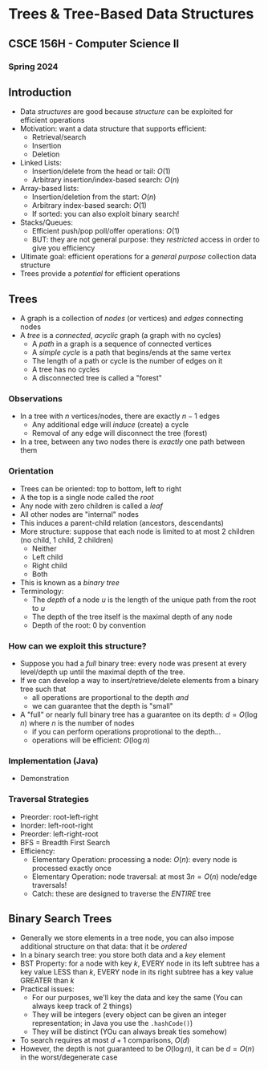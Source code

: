 
# Trees & Tree-Based Data Structures
## CSCE 156H - Computer Science II
### Spring 2024

## Introduction

* Data *structures* are good because *structure* can be exploited for efficient operations
* Motivation: want a data structure that supports efficient:
  * Retrieval/search
  * Insertion
  * Deletion
* Linked Lists:
  * Insertion/delete from the head or tail: $O(1)$
  * Arbitrary insertion/index-based search: $O(n)$
* Array-based lists:
  * Insertion/deletion from the start: $O(n)$
  * Arbitrary index-based search: $O(1)$
  * If sorted: you can also exploit binary search!
* Stacks/Queues:
  * Efficient push/pop poll/offer operations: $O(1)$
  * BUT: they are not general purpose: they *restricted* access in order to give you efficiency
* Ultimate goal: efficient operations for a *general purpose* collection data structure
* Trees provide a *potential* for efficient operations

## Trees

* A graph is a collection of *nodes* (or vertices) and *edges* connecting nodes
* A *tree* is a *connected*, *acyclic* graph (a graph with no cycles)
  * A *path* in a graph is a sequence of connected vertices
  * A *simple cycle* is a path that begins/ends at the same vertex
  * The length of a path or cycle is the number of edges on it
  * A tree has no cycles
  * A disconnected tree is called a "forest"

### Observations

* In a tree with $n$ vertices/nodes, there are exactly $n-1$ edges
  * Any additional edge will *induce* (create) a cycle
  * Removal of any edge will disconnect the tree (forest)
* In a tree, between any two nodes there is *exactly* one path between them

### Orientation

* Trees can be oriented: top to bottom, left to right
* A the top is a single node called the *root*
* Any node with zero children is called a *leaf*
* All other nodes are "internal" nodes
* This induces a parent-child relation (ancestors, descendants)
* More structure: suppose that each node is limited to at most 2 children (no child, 1 child, 2 children)
  * Neither
  * Left child
  * Right child
  * Both
* This is known as a *binary tree*
* Terminology:
  * The *depth* of a node $u$ is the length of the unique path from the root to $u$
  * The depth of the tree itself is the maximal depth of any node
  * Depth of the root: 0 by convention

### How can we exploit this structure?

* Suppose you had a *full* binary tree: every node was present at every level/depth up until the maximal depth of the tree.
* If we can develop a way to insert/retrieve/delete elements from a binary tree such that
  * all operations are proportional to the depth *and*
  * we can guarantee that the depth is "small"
* A "full" or nearly full binary tree has a guarantee on its depth: $d = O(\log{n})$ where $n$ is the number of nodes
  * if you can perform operations proprotional to the depth...
  * operations will be efficient: $O(\log{n})$

### Implementation (Java)

* Demonstration

### Traversal Strategies

* Preorder: root-left-right
* Inorder: left-root-right
* Preorder: left-right-root
* BFS = Breadth First Search
* Efficiency:
  * Elementary Operation: processing a node: $O(n)$: every node is processed exactly once
  * Elementary Operation: node traversal: at most $3n = O(n)$ node/edge traversals!
  * Catch: these are designed to traverse the *ENTIRE* tree

## Binary Search Trees

* Generally we store elements in a tree node, you can also impose additional structure on that data: that it be *ordered*
* In a binary search tree: you store both data and a *key* element
* BST Property: for a node with key $k$, EVERY node in its left subtree has a key value LESS than $k$, EVERY node in its right subtree has a key value GREATER than $k$
* Practical issues:
  * For our purposes, we'll key the data and key the same (You can always keep track of 2 things)
  * They will be integers (every object can be given an integer representation; in Java you use the `.hashCode()`)
  * They will be distinct (YOu can always break ties somehow)
* To search requires at most $d + 1$ comparisons, $O(d)$
* However, the depth is not guaranteed to be $O(\log{n})$, it can be $d = O(n)$ in the worst/degenerate case

```text










```
